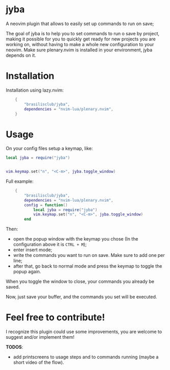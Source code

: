 # jyba

A neovim plugin that allows to easily set up commands to run on save;

The goal of jyba is to help you to set commands to run o save by project, making it possible for you to quickly get ready for new projects you are working on, without having to make a whole new configuration to your neovim.
Make sure plenary.nvim is installed in your environment, jyba depends on it.

# Installation

Installation using lazy.nvim:

```lua
	{
		"brasilisclub/jyba",
		dependencies = "nvim-lua/plenary.nvim",
	}
```

# Usage

On your config files setup a keymap, like:

```lua
local jyba = require("jyba")


vim.keymap.set("n", "<C-m>", jyba.toggle_window)
```

Full example:

```lua
	{
		"brasilisclub/jyba",
		dependencies = "nvim-lua/plenary.nvim",
		config = function()
			local jyba = require("jyba")
			vim.keymap.set("n", "<C-m>", jyba.toggle_window)
		end
```

Then:

- open the popup window with the keymap you chose (In the configuration above it is `CTRL + M`);
- enter insert mode;
- write the commands you want to run on save. Make sure to add one per line;
- after that, go back to normal mode and press the keymap to toggle the popup again.

When you toggle the window to close, your commands you already be saved.

Now, just save your buffer, and the commands you set will be executed.

# Feel free to contribute!

I recognize this plugin could use some improvements, you are welcome to suggest and/or implement them!

**TODOS**:

- add printscreens to usage steps and to commands running (maybe a short video of the flow).
